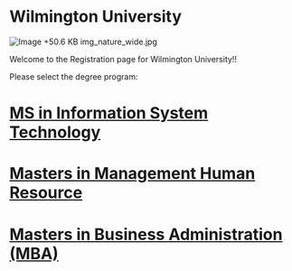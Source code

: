 # Wilmington University

![Image](http://ccp.edu/sites/default/files/images/CollegePublicArt/wilmington.png)
+50.6 KB img_nature_wide.jpg

Welcome to the Registration page for Wilmington University!!

Please select the degree program:
# [MS in Information System Technology](link1.md)
# [Masters in  Management Human Resource](link2.md)
# [Masters in Business Administration (MBA)](link3.md)


